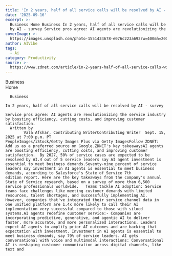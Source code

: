 ```yaml
---
title: 'In 2 years, half of all service calls will be resolved by AI - survey'
date: '2025-09-16'
excerpt: >-
  Business Home Business In 2 years, half of all service calls will be resolved
  by AI - survey Service pros agree: AI agents are revolutionizing the ser...
coverImage: >-
  https://images.unsplash.com/photo-1551434678-e076c223a692?w=400&h=200&fit=crop&auto=format
author: AIVibe
tags:
  - Ai
category: Productivity
source: >-
  https://www.zdnet.com/article/in-2-years-half-of-all-service-calls-will-be-resolved-by-ai-survey/
---
```

Business      
      Home
    
      Business
       
    In 2 years, half of all service calls will be resolved by AI - survey
     
    Service pros agree: AI agents are revolutionizing the service industry by boosting efficiency, cutting costs, and improving customer satisfaction.
      Written by 
            Vala Afshar, Contributing WriterContributing Writer  Sept. 15, 2025 at 7:00 p.m. PT                            PeopleImages/iStock/Getty Images Plus via Getty ImagesFollow ZDNET: Add us as a preferred source on Google.ZDNET's key takeawaysAI agents are boosting efficiency, cutting costs, and improving customer satisfaction.  By 2027, 50% of service cases are expected to be resolved by AI.4 out of 5 service leaders say AI agent investment is essential to meet business demands.Seventy-nine percent of service leaders say investment in AI agents is essential to meet business demands, according to Salesforce's State of Service 7th edition report. Here are the key takeaways from the company's annual State of Service research, based on a survey of more than 6,500 service professionals worldwide.   Teams tackle AI adoption: Service teams face challenges like meeting customer demands with limited resources, talent shortages, and successfully implementing AI. However, companies that've integrated their service channel data in one unified platform are 1.4x more likely to call their AI implementation very successful compared to those with siloed systems.AI agents redefine customer service:- Companies are incorporating predictive, generative, and agentic AI to deliver faster, more accurate, and more personalized interactions. Leaders expect AI agents to amplify prior AI outcomes and are backing that expectation with investment. Investment in AI agents is essential to meet business demands, say 79% of service leaders. AI gets conversational with voice and multimodal interactions: Conversational AI is reshaping customer communication across digital channels, like text and
